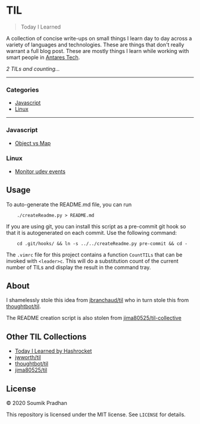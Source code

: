 # TIL

> Today I Learned

A collection of concise write-ups on small things I learn day to day across a
variety of languages and technologies. These are things that don't really
warrant a full blog post. These are mostly things I learn while working with smart people 
in [Antares Tech](http://antares-tech.com/).

_2 TILs and counting..._

---

### Categories

* [Javascript](#javascript)
* [Linux](#linux)

---

### Javascript

- [Object vs Map](javascript/object-vs-map.md)

### Linux

- [Monitor udev events](linux/monitor-udev-events.md)

## Usage

To auto-generate the README.md file, you can run
```
    ./createReadme.py > README.md
```

If you are using git, you can install this script as a pre-commit git hook so
that it is autogenerated on each commit.  Use the following command:
```
    cd .git/hooks/ && ln -s ../../createReadme.py pre-commit && cd -
```

The `.vimrc` file for this project contains a function `CountTILs` that can
be invoked with `<leader>c`. This will do a substitution count of the
current number of TILs and display the result in the command tray.

## About

I shamelessly stole this idea from
[jbranchaud/til](https://github.com/jbranchaud/til)
who in turn stole this from
[thoughtbot/til](https://github.com/thoughtbot/til).

The README creation script is also stolen from
[jima80525/til-collective](https://github.com/jima80525/til-collective)

## Other TIL Collections

* [Today I Learned by Hashrocket](https://til.hashrocket.com)
* [jwworth/til](https://github.com/jwworth/til)
* [thoughtbot/til](https://github.com/thoughtbot/til)
* [jima80525/til](https://github.com/jima80525/til)

## License

&copy; 2020 Soumik Pradhan

This repository is licensed under the MIT license. See `LICENSE` for
details.
